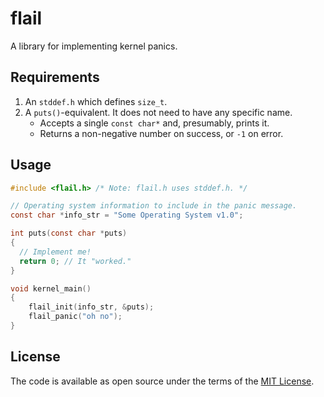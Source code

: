 # flail

A library for implementing kernel panics.

## Requirements

1. An `stddef.h` which defines `size_t`.
2. A `puts()`-equivalent. It does not need to have any specific name.
   * Accepts a single `const char*` and, presumably, prints it.
   * Returns a non-negative number on success, or `-1` on error.

## Usage

```c
#include <flail.h> /* Note: flail.h uses stddef.h. */

// Operating system information to include in the panic message.
const char *info_str = "Some Operating System v1.0";

int puts(const char *puts)
{
  // Implement me!
  return 0; // It "worked."
}

void kernel_main()
{
    flail_init(info_str, &puts);
    flail_panic("oh no");
}
```

## License

The code is available as open source under the terms of the [MIT License](https://opensource.org/licenses/MIT).
